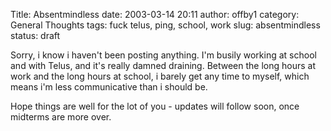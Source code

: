 Title: Absentmindless
date: 2003-03-14 20:11
author: offby1
category: General Thoughts
tags: fuck telus, ping, school, work
slug: absentmindless
status: draft

Sorry, i know i haven\'t been posting anything. I\'m busily working at school and with Telus, and it\'s really damned draining. Between the long hours at work and the long hours at school, i barely get any time to myself, which means i\'m less communicative than i should be.

Hope things are well for the lot of you - updates will follow soon, once midterms are more over.
